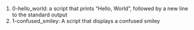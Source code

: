 1. 0-hello_world: a script that prints “Hello, World”, followed by a new line to the standard output
2. 1-confused_smiley: A script that displays a confused smiley

